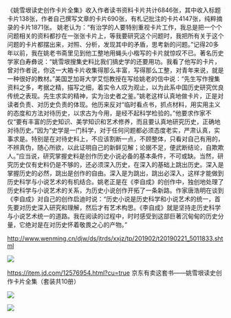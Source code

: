 
《姚雪垠读史创作卡片全集》收入作者读书资料卡片共计6846张，其中收入标题卡片138张，作者自己撰写文章的卡片690张，有札记批注的卡片4147张，纯粹摘录的卡片1871张。
 姚老认为：“有治学的人要特别重视卡片工作，我总是把一个个问题相关的资料都抄在一张张卡片上，等我要研究这个问题时，我把所有关于这个问题的卡片都摆出来，对照、分析，发现其中的矛盾，思考新的问题。”记得20多年以前，我在姚老书斋里见到他工整地用蝇头小楷写的卡片就惊叹不已。著名历史学家白寿彝说：“姚雪垠搜集史料比我们搞史学的还要用功。我看了他写的卡片，曾对作者说，你这一大箱卡片收集得那么丰富，写得那么工整，对青年来说，就是一种很好的教材。”美国芝加哥大学艾恺教授在写给姚老的信中说：“先生写作搜集资料之多，考据之精，描写之细，着实令人叹为观止，以为此系中国历史研究优良传统之表现。先生求实的精神，实为治史者之鉴。”姚老这样认真地做卡片，正是对读者负责、对历史负责的体现。他历来反对“临时看点书，抓点材料，用实用主义的态度和方法对待历史，以求古为今用，是经不起科学检验的。”他要求作家不仅“要有丰富的历史知识、美学知识和艺术修养，而且要认真地研究历史，正确地对待历史。”因为“史学是一门科学，对于任何问题都必须态度老实，严肃认真，实事求是。特别是在对待史料上，不应该割断一点，不顾整体，只看对自己有用的，不辨真伪，随心所欲，以此证明自己的新鲜见解；论据不足，便武断结论，自欺欺人。”应当说，研究掌握史料是创作历史小说必备的基本条件，不可或缺。当然，研究历史仅有史料仍是不够的，还必须深入历史，在深入的基础上跳出历史。深入是掌握历史的必然，跳出是创作的自由。深入是为跳出，跳出必深入，这样才能做到历史科学与小说艺术的有机结合。姚老正是在《李自成》的创作中，独创地处理了历史科学与小说艺术的关系，为历史小说创作开拓了一条新路。作家唐浩明在谈到《李自成》对自己的创作启迪时说：“历史小说是历史科学和小说艺术的统一，首先要对历史深入研究和理解，然后才有艺术构思。《李自成》就是坚持走历史科学与小说艺术统一的道路。我在阅读的过程中，时时感受到这部巨著沉甸甸的历史分量，它绝对是在对历史怀着敬畏之心的产物。”
 
 http://www.wenming.cn/djw/ds/jtrds/xxjz/tp/201902/t20190221_5011833.shtml
 
 ![](https://gitee.com/cyddgi/picture-store/raw/master/img/20200913135500.png)
 
 https://item.jd.com/12576954.html?cu=true
 京东有卖这套书——姚雪垠读史创作卡片全集（套装共10册）
 
 ![](https://gitee.com/cyddgi/picture-store/raw/master/img/20200913135545.png)
 
 ![](https://gitee.com/cyddgi/picture-store/raw/master/img/20200913135617.png)